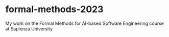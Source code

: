 # formal-methods-2023
My work on the Formal Methods for AI-based Spftware Engineering course at Sapienza University
